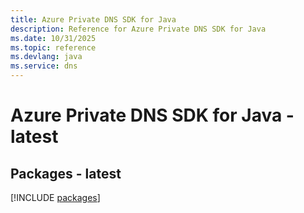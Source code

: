 ```yaml
---
title: Azure Private DNS SDK for Java
description: Reference for Azure Private DNS SDK for Java
ms.date: 10/31/2025
ms.topic: reference
ms.devlang: java
ms.service: dns
---
```

# Azure Private DNS SDK for Java - latest
## Packages - latest
[!INCLUDE [packages](private-dns-index.md)]